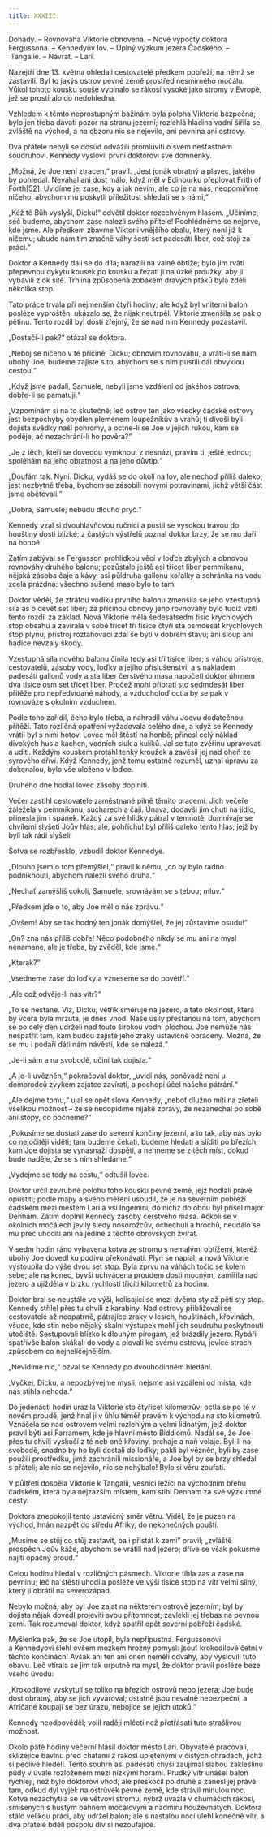 ```yaml
---
title: XXXIII.
---
```


Dohady. – Rovnováha Viktorie obnovena. – Nové výpočty doktora Fergussona. – Kennedyův lov. – Úplný výzkum jezera Čadského. – Tangalie. – Návrat. – Lari.

Nazejtří dne 13. května ohledali cestovatelé předkem pobřeží, na němž se zastavili. Byl to jakýs ostrov pevné země prostřed nesmírného močálu. Vůkol tohoto kousku souše vypínalo se rákosí vysoké jako stromy v Evropě, jež se prostíralo do nedohledna.

Vzhledem k těmto neprostupným bažinám byla poloha Viktorie bezpečna; bylo jen třeba dávati pozor na stranu jezerní; rozlehlá hladina vodní šířila se, zvláště na východ, a na obzoru nic se nejevilo, ani pevnina ani ostrovy.

Dva přátelé nebyli se dosud odvážili promluviti o svém nešťastném soudruhovi. Kennedy vyslovil první doktorovi své domněnky.

„Možná, že Joe není ztracen,“ pravil. „Jest jonák obratný a plavec, jakého by pohledal. Neváhal ani dost málo, když měl v Edinburku přeplovat Frith of Forth[\[52\]](./resources/undefined). Uvidíme jej zase, kdy a jak nevím; ale co je na nás, neopomiňme ničeho, abychom mu poskytli příležitost shledati se s námi,“

„Kéž tě Bůh vyslyší, Dicku!“ odvětil doktor rozechvěným hlasem. „Učiníme, seč budeme, abychom zase nalezli svého přítele! Poohlédněme se nejprve, kde jsme. Ale předkem zbavme Viktorii vnějšího obalu, který není již k ničemu; ubude nám tím značně váhy šesti set padesáti liber, což stojí za práci.“

Doktor a Kennedy dali se do díla; narazili na valné obtíže; bylo jim rváti přepevnou dykytu kousek po kousku a řezati ji na úzké proužky, aby ji vybavili z ok sítě. Trhlina způsobená zobákem dravých ptáků byla zdéli několika stop.

Tato práce trvala při nejmenším čtyři hodiny; ale když byl vniterní balon posléze vyproštěn, ukázalo se, že nijak neutrpěl. Viktorie zmenšila se pak o pětinu. Tento rozdíl byl dosti zřejmý, že se nad ním Kennedy pozastavil.

„Dostačí-li pak?“ otázal se doktora.

„Neboj se ničeho v té příčině, Dicku; obnovím rovnováhu, a vrátí-li se nám ubohý Joe, budeme zajisté s to, abychom se s ním pustili dál obvyklou cestou.“

„Když jsme padali, Samuele, nebyli jsme vzdáleni od jakéhos ostrova, dobře-li se pamatuji.“

„Vzpomínám si na to skutečně; leč ostrov ten jako všecky čádské ostrovy jest bezpochyby obydlen plemenem loupežníkův a vrahů; ti divoši byli dojista svědky naší pohromy, a octne-li se Joe v jejich rukou, kam se poděje, ač nezachrání-li ho pověra?“

„Je z těch, kteří se dovedou vymknout z nesnází, pravím ti, ještě jednou; spoléhám na jeho obratnost a na jeho důvtip.“

„Doufám tak. Nyní. Dicku, vydáš se do okolí na lov, ale nechoď příliš daleko; jest nezbytně třeba, bychom se zásobili novými potravinami, jichž větší část jsme obětovali.“

„Dobrá, Samuele; nebudu dlouho pryč.“

Kennedy vzal si dvouhlavňovou ručnici a pustil se vysokou travou do houštiny dosti blízké; z častých výstřelů poznal doktor brzy, že se mu daří na honbě.

Zatím zabýval se Fergusson prohlídkou věcí v loďce zbylých a obnovou rovnováhy druhého balonu; pozůstalo ještě asi třicet liber pemmikanu, nějaká zásoba čaje a kávy, asi půldruha gallonu kořalky a schránka na vodu zcela prázdná: všechno sušené maso bylo to tam.

Doktor věděl, že ztrátou vodíku prvního balonu zmenšila se jeho vzestupná síla as o devět set liber; za příčinou obnovy jeho rovnováhy bylo tudíž vzíti tento rozdíl za základ. Nová Viktorie měla šedesátsedm tisíc krychlových stop obsahu a zavírala v sobě třicet tři tisíce čtyři sta osmdesát krychlových stop plynu; přístroj roztahovací zdál se býti v dobrém stavu; ani sloup ani hadice nevzaly škody.

Vzestupná síla nového balonu činila tedy asi tři tisíce liber; s váhou přístroje, cestovatelů, zásoby vody, loďky a jejího příslušenství, a s nákladem padesáti gallonů vody a sta liber čerstvého masa napočetl doktor úhrnem dva tisíce osm set třicet liber. Pročež mohl přibrati sto sedmdesát liber přítěže pro nepředvídané náhody, a vzducholoď octla by se pak v rovnováze s okolním vzduchem.

Podle toho zařídil, čeho bylo třeba, a nahradil váhu Joovu dodatečnou přítěží. Tato rozličná opatření vyžadovala celého dne, a když se Kennedy vrátil byl s nimi hotov. Lovec měl štěstí na honbě; přinesl celý náklad divokých hus a kachen, vodních sluk a kulíků. Jal se tuto zvěřinu upravovati a uditi. Každým kouskem protáhl tenký kroužek a zavěsil jej nad oheň ze syrového dříví. Když Kennedy, jenž tomu ostatně rozuměl, uznal úpravu za dokonalou, bylo vše uloženo v loďce.

Druhého dne hodlal lovec zásoby doplniti.

Večer zastihl cestovatele zaměstnané pilně těmito pracemi. Jich večeře záležela v pemmikanu, sucharech a čaji. Únava, dodavši jim chuti na jídlo, přinesla jim i spánek. Každý za své hlídky pátral v temnotě, domnívaje se chvílemi slyšeti Joův hlas; ale, pohříchu! byl příliš daleko tento hlas, jejž by byli tak rádi slyšeli!

Sotva se rozbřesklo, vzbudil doktor Kennedye.

„Dlouho jsem o tom přemýšlel,“ pravil k němu, „co by bylo radno podniknouti, abychom nalezli svého druha.“

„Nechať zamýšlíš cokoli, Samuele, srovnávám se s tebou; mluv.“

„Předkem jde o to, aby Joe měl o nás zprávu.“

„Ovšem! Aby se tak hodný ten jonák domýšlel, že jej zůstavíme osudu!“

„On? zná nás příliš dobře! Něco podobného nikdy se mu ani na mysl nenamane, ale je třeba, by zvěděl, kde jsme.“

„Kterak?“

„Vsedneme zase do loďky a vzneseme se do povětří.“

„Ale což odvěje-li nás vítr?“

„To se nestane. Viz, Dicku; větřík směřuje na jezero, a tato okolnost, která by včera byla mrzuta, je dnes vhod. Naše úsily přestanou na tom, abychom se po celý den udrželi nad touto širokou vodní plochou. Joe nemůže nás nespatřit tam, kam budou zajisté jeho zraky ustavičně obráceny. Možná, že se mu i podaří dáti nám návěstí, kde se nalézá.“

„Je-li sám a na svobodě, učiní tak dojista.“

„A je-li uvězněn,“ pokračoval doktor, „uvidí nás, poněvadž není u domorodců zvykem zajatce zavírati, a pochopí účel našeho pátrání.“

„Ale dejme tomu,“ ujal se opět slova Kennedy, „neboť dlužno míti na zřeteli všelikou možnost – že se nedopídíme nijaké zprávy, že nezanechal po sobě ani stopy, co počneme?“

„Pokusíme se dostati zase do severní končiny jezerní, a to tak, aby nás bylo co nejočitěji viděti; tam budeme čekati, budeme hledati a slíditi po březích, kam Joe dojista se vynasnaží dospěti, a nehneme se z těch míst, dokud bude naděje, že se s ním shledáme.“

„Vydejme se tedy na cestu,“ odtušil lovec.

Doktor určil zevrubně polohu toho kousku pevné země, jejž hodlali právě opustiti; podle mapy a svého měření usoudil, že je na severním pobřeží čadském mezi městem Lari a vsí Ingemini, do nichž do obou byl přišel major Denham. Zatím doplnil Kennedy zásoby čerstvého masa. Ačkoli se v okolních močálech jevily sledy nosorožcův, ochechulí a hrochů, neudálo se mu přec uhoditi ani na jediné z těchto obrovských zvířat.

V sedm hodin ráno vybavena kotva ze stromu s nemalými obtížemi, kteréž ubohý Joe dovedl ku podivu překonávati. Plyn se napial, a nová Viktorie vystoupila do výše dvou set stop. Byla zprvu na váhách točíc se kolem sebe; ale na konec, byvši uchvácena proudem dosti mocným, zamířila nad jezero a ujížděla v brzku rychlostí třicíti kilometrů za hodinu.

Doktor bral se neustále ve výši, kolísající se mezi dvěma sty až pěti sty stop. Kennedy střílel přes tu chvíli z karabiny. Nad ostrovy přibližovali se cestovatelé až neopatrně, pátrajíce zraky v lesích, houštinách, křovinách, všude, kde stín nebo nějaký skalní výstupek mohl jich soudruhu poskytnouti útočiště. Sestupovali blízko k dlouhým pirogám, jež brázdily jezero. Rybáři spatřivše balon skákali do vody a plovali ke svému ostrovu, jevíce strach způsobem co nejnelíčejnějším.

„Nevidíme nic,“ ozval se Kennedy po dvouhodinném hledání.

„Vyčkej, Dicku, a nepozbývejme mysli; nejsme asi vzdáleni od místa, kde nás stihla nehoda.“

Do jedenácti hodin urazila Viktorie sto čtyřicet kilometrův; octla se po té v novém proudě, jenž hnal ji v úhlu téměř pravém k východu na sto kilometrů. Vznášela se nad ostrovem velmi rozlehlým a velmi lidnatým, jejž doktor pravil býti asi Farramem, kde je hlavní město Biddiomů. Nadál se, že Joe přes tu chvíli vyskočí z té neb oné křoviny, prchaje a naň volaje. Byl-li na svobodě, snadno by ho byli dostali do loďky; pakli byl vězněn, byli by zase použili prostředku, jímž zachránili missionáře, a Joe byl by se brzy shledal s přáteli; ale nic se nejevilo, nic se nehýbalo! Bylo si věru zoufati.

V půltřetí dospěla Viktorie k Tangalii, vesnici ležící na východním břehu čadském, která byla nejzazším místem, kam stihl Denham za své výzkumné cesty.

Doktora znepokojil tento ustavičný směr větru. Viděl, že je puzen na východ, hnán nazpět do středu Afriky, do nekonečných pouští.

„Musíme se stůj co stůj zastavit, ba i přistát k zemi“ pravil; „zvláště prospěch Joův káže, abychom se vrátili nad jezero; dříve se však pokusme najíti opačný proud.“

Celou hodinu hledal v rozličných pásmech. Viktorie tíhla zas a zase na pevninu; leč na štěstí uhodila posléze ve výši tisíce stop na vítr velmi silný, který ji obrátil na severozápad.

Nebylo možná, aby byl Joe zajat na některém ostrově jezerním; byl by dojista nějak dovedl projeviti svou přítomnost; zavlekli jej třebas na pevnou zemi. Tak rozumoval doktor, když spatřil opět severní pobřeží čadské.

Myšlenka pak, že se Joe utopil, byla nepřípustna. Fergussonovi a Kennedyovi šlehl ovšem mozkem hrozný pomysl: jsouť krokodilové četní v těchto končinách! Avšak ani ten ani onen neměli odvahy, aby vyslovili tuto obavu. Leč vtírala se jim tak urputně na mysl, že doktor pravil posléze beze všeho úvodu:

„Krokodilové vyskytují se toliko na březích ostrovů nebo jezera; Joe bude dost obratný, aby se jich vyvaroval; ostatně jsou nevalně nebezpečni, a Afričané koupají se bez úrazu, nebojíce se jejich útoků.“

Kennedy neodpověděl; volil raději mlčeti než přetřásati tuto strašlivou možnost.

Okolo páté hodiny večerní hlásil doktor město Lari. Obyvatelé pracovali, sklízejíce bavlnu před chatami z rakosí upletenými v čistých ohradách, jichž si pečlivě hleděli. Tento souhrn asi padesáti chyší zaujímal slabou zakleslinu půdy v úvale rozloženém mezi nízkými horami. Prudký vítr unášel balon rychleji, než bylo doktorovi vhod; ale přeskočil po druhé a zanesl jej právě tam, odkud dyl vyjel: na ostrůvek pevné země, kde strávil minulou noc. Kotva nezachytila se ve větvoví stromu, nýbrž uvázla v chumáčích rákosí, smíšených s hustým bahnem močálovým a nadmíru houževnatých. Doktora stálo velikou práci, aby udržel balon; ale s nastalou nocí ulehl konečně vítr, a dva přátelé bděli pospolu div si nezoufajíce.
